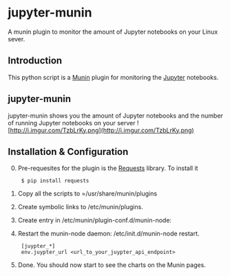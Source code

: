 # jupyter-munin

A munin plugin to monitor the amount of Jupyter notebooks on your Linux sever.

## Introduction

   This python script is a [Munin](http://munin-monitoring.org) plugin for monitoring the [Jupyter](http://jupyter.org/) notebooks.

## jupyter-munin
jupyter-munin shows you the amount of Jupyter notebooks and the number of running Jupyter notebooks on your server
![http://i.imgur.com/TzbLrKy.png](http://i.imgur.com/TzbLrKy.png)

## Installation & Configuration

0. Pre-requesites for the plugin is the [Requests](http://docs.python-requests.org/en/master/) library. To install it  

        $ pip install requests

1. Copy all the scripts to =/usr/share/munin/plugins

2. Create symbolic links to /etc/munin/plugins.

3. Create entry in /etc/munin/plugin-conf.d/munin-node:

4. Restart the munin-node daemon: /etc/init.d/munin-node restart.

        [juypter_*]  
        env.juypter_url <url_to_your_juypter_api_endpoint>  

5. Done. You should now start to see the charts on the Munin pages.
